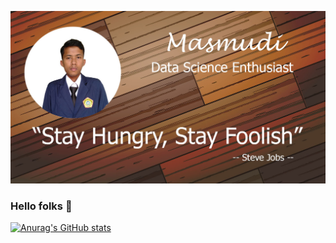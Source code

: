 [![header_2](https://raw.githubusercontent.com/adimasmudi/adimasmudi/main/header.jpg)](https://adimasmudi.github.io/portofolio/)

### Hello folks 👋

[![Anurag's GitHub stats](https://github-readme-stats.vercel.app/api?username=adimasmudi)](https://github.com/adimasmudi/github-readme-stats)

<!--
**adimasmudi/adimasmudi** is a ✨ _special_ ✨ repository because its `README.md` (this file) appears on your GitHub profile.

Here are some ideas to get you started:



- 🔭 I’m currently working on ...
- 🌱 I’m currently learning ...
- 👯 I’m looking to collaborate on ...
- 🤔 I’m looking for help with ...
- 💬 Ask me about ...
- 📫 How to reach me: ...
- 😄 Pronouns: ...
- ⚡ Fun fact: ...
-->

